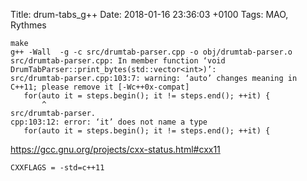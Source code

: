 Title:  drum-tabs_g++
Date:   2018-01-16 23:36:03 +0100
Tags: MAO, Rythmes

```
make
g++ -Wall  -g -c src/drumtab-parser.cpp -o obj/drumtab-parser.o
src/drumtab-parser.cpp: In member function ‘void DrumTabParser::print_bytes(std::vector<int>)’:
src/drumtab-parser.cpp:103:7: warning: ‘auto’ changes meaning in C++11; please remove it [-Wc++0x-compat]
   for(auto it = steps.begin(); it != steps.end(); ++it) {
       ^
src/drumtab-parser.
cpp:103:12: error: ‘it’ does not name a type
   for(auto it = steps.begin(); it != steps.end(); ++it) {
```

https://gcc.gnu.org/projects/cxx-status.html#cxx11

```make
CXXFLAGS = -std=c++11
```
